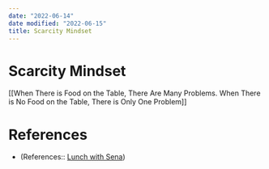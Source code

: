 ```yaml
---
date: "2022-06-14"
date modified: "2022-06-15"
title: Scarcity Mindset
---
```


# Scarcity Mindset
[[When There is Food on the Table, There Are Many Problems. When There is No Food on the Table, There is Only One Problem]]

# References
- (References:: [Lunch with Sena](dayone://view?entryId=59171D3280AE4351B853E17112B1F303))
